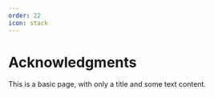 ```yaml
---
order: 22
icon: stack
---
```

# Acknowledgments

This is a basic page, with only a title and some text content.